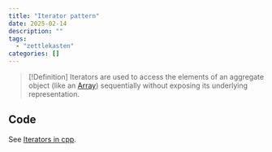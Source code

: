 ```yaml
---
title: "Iterator pattern"
date: 2025-02-14
description: ""
tags: 
  - "zettlekasten"
categories: []
---
```


> [!Definition]
> Iterators are used to access the elements of an aggregate object (like an [Array](Array)) sequentially without exposing its underlying representation.

## Code

See [Iterators in cpp](Iterators%20in%20cpp.md).
